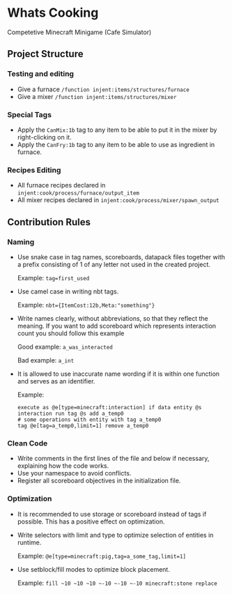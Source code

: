 # Whats Cooking
Competetive Minecraft Minigame (Cafe Simulator)

## Project Structure

### Testing and editing
- Give a furnace ```/function injent:items/structures/furnace```
- Give a mixer ```/function injent:items/structures/mixer```

### Special Tags
- Apply the ```CanMix:1b``` tag to any item to be able to put it in the mixer by right-clicking on it.
- Apply the ```CanFry:1b``` tag to any item to be able to use as ingredient in furnace.

### Recipes Editing
- All furnace recipes declared in `injent:cook/process/furnace/output_item`
- All mixer recipes declared in `injent:cook/process/mixer/spawn_output`

## Contribution Rules

### Naming
- Use snake case in tag names, scoreboards, datapack files together with a prefix consisting of 1 of any letter not used in the created project.

  Example: `tag=first_used`
- Use camel case in writing nbt tags.

  Example: `nbt={ItemCost:12b,Meta:"something"}`
- Write names clearly, without abbreviations, so that they reflect the meaning.
  If you want to add scoreboard which represents interaction count you should follow this example
  
  Good example: `a_was_interacted`
  
  Bad example: `a_int`
- It is allowed to use inaccurate name wording if it is within one function and serves as an identifier.

  Example:
  ```
  execute as @e[type=minecraft:interaction] if data entity @s interaction run tag @s add a_temp0
  # some operations with entity with tag a_temp0
  tag @e[tag=a_temp0,limit=1] remove a_temp0
  ```

### Clean Code
- Write comments in the first lines of the file and below if necessary, explaining how the code works.
- Use your namespace to avoid conflicts.
- Register all scoreboard objectives in the initialization file.

### Optimization
- It is recommended to use storage or scoreboard instead of tags if possible. This has a positive effect on optimization.
- Write selectors with limit and type to optimize selection of entities in runtime.

  Example: ```@e[type=minecraft:pig,tag=a_some_tag,limit=1]```
- Use setblock/fill modes to optimize block placement.

  Example: ```fill ~10 ~10 ~10 ~-10 ~-10 ~-10 minecraft:stone replace```
